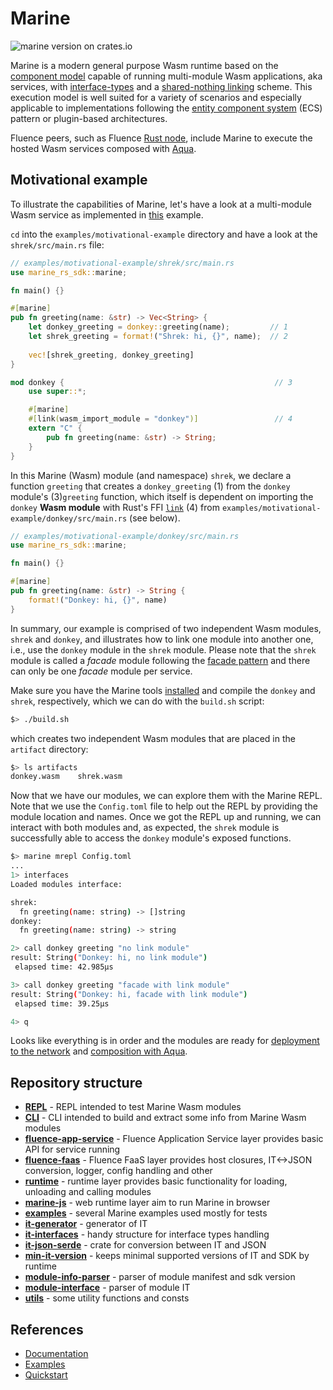 # Marine

![marine version on crates.io](https://img.shields.io/crates/v/marine?color=green&style=flat-square)

Marine is a modern general purpose Wasm runtime based on the [component model](https://github.com/WebAssembly/component-model) capable of running multi-module Wasm applications, aka services, with [interface-types](https://github.com/WebAssembly/interface-types) and a [shared-nothing linking](https://training.linuxfoundation.org/blog/how-and-why-to-link-webassembly-modules/) scheme. This execution model is well suited for a variety of scenarios and especially applicable to implementations following the [entity component system](https://en.wikipedia.org/wiki/Entity_component_system) (ECS) pattern or plugin-based architectures.

Fluence peers, such as Fluence [Rust node](https://github.com/fluencelabs/fluence), include Marine to execute the hosted Wasm services composed with [Aqua](https://github.com/fluencelabs/aqua).

## Motivational example

To illustrate the capabilities of Marine, let's have a look at a multi-module Wasm service as implemented in [this](./examples/motivational-example) example.

`cd` into the `examples/motivational-example` directory and have a look at the  `shrek/src/main.rs` file: 

```rust
// examples/motivational-example/shrek/src/main.rs
use marine_rs_sdk::marine;

fn main() {}

#[marine]
pub fn greeting(name: &str) -> Vec<String> {
    let donkey_greeting = donkey::greeting(name);         // 1
    let shrek_greeting = format!("Shrek: hi, {}", name);  // 2
    
    vec![shrek_greeting, donkey_greeting]                 
}

mod donkey {                                               // 3
    use super::*;

    #[marine]
    #[link(wasm_import_module = "donkey")]                 // 4
    extern "C" {
        pub fn greeting(name: &str) -> String;
    }
}
```

In this Marine (Wasm) module (and namespace) `shrek`, we declare a function `greeting` that creates a `donkey_greeting` (1) from the `donkey` module's (3)`greeting` function, which itself is dependent on importing the `donkey` **Wasm module** with Rust's FFI [`link`](https://doc.rust-lang.org/nomicon/ffi.html) (4) from `examples/motivational-example/donkey/src/main.rs` (see below).

```rust
// examples/motivational-example/donkey/src/main.rs
use marine_rs_sdk::marine;

fn main() {}

#[marine]
pub fn greeting(name: &str) -> String {
    format!("Donkey: hi, {}", name)
}
```

In summary, our example is comprised of two independent Wasm modules, `shrek` and `donkey`, and illustrates how to link one module into another one, i.e., use the `donkey` module in the `shrek` module. Please note that the `shrek` module is called a *facade* module following the [facade pattern]((https://en.wikipedia.org/wiki/Facade_pattern)) and there can only be one *facade* module per service. 


Make sure you have the Marine tools [installed](https://doc.fluence.dev/docs/tutorials_tutorials/recipes_setting_up#marine-tools) and compile the `donkey` and `shrek`, respectively, which we can do with the `build.sh` script:

```bash
$> ./build.sh
```

which creates two independent Wasm modules that are placed in the `artifact` directory:

```bash
$> ls artifacts
donkey.wasm    shrek.wasm
```

Now that we have our modules, we can explore them with the Marine REPL. Note that we use the  `Config.toml` file to help out the REPL by providing the module location and names. Once we got the REPL up and running, we can interact with both modules and, as expected, the `shrek` module is successfully able to access the `donkey` module's exposed functions.

```bash
$> marine mrepl Config.toml
...
1> interfaces
Loaded modules interface:

shrek:
  fn greeting(name: string) -> []string
donkey:
  fn greeting(name: string) -> string

2> call donkey greeting "no link module"
result: String("Donkey: hi, no link module")
 elapsed time: 42.985µs

3> call donkey greeting "facade with link module"
result: String("Donkey: hi, facade with link module")
 elapsed time: 39.25µs

4> q
```

Looks like everything is in order and the modules are ready for [deployment to the network](https://doc.fluence.dev/docs/quick-start/2.-hosted-services#deploying-a-wasm-module-to-the-network) and [composition with Aqua](https://doc.fluence.dev/docs/quick-start/4.-service-composition-and-reuse-with-aqua).

## Repository structure

- **[REPL](./tools/repl)** - REPL intended to test Marine Wasm modules
- **[CLI](./tools/cli)** - CLI intended to build and extract some info from Marine Wasm modules
- **[fluence-app-service](./fluence-app-service)** - Fluence Application Service layer provides basic API for service running
- **[fluence-faas](./fluence-faas)** - Fluence FaaS layer provides host closures, IT<->JSON conversion, logger, config handling and other
- **[runtime](./runtime)** - runtime layer provides basic functionality for loading, unloading and calling modules
- **[marine-js](./marine-js)** - web runtime layer aim to run Marine in browser
- **[examples](./examples)** - several Marine examples used mostly for tests
- **[it-generator](./crates/it-generator)** - generator of IT
- **[it-interfaces](./crates/it-interfaces)** - handy structure for interface types handling
- **[it-json-serde](./crates/it-json-serde)** - crate for conversion between IT and JSON
- **[min-it-version](./crates/min-it-version)** - keeps minimal supported versions of IT and SDK by runtime
- **[module-info-parser](./crates/module-info-parser)** - parser of module manifest and sdk version
- **[module-interface](./crates/module-interface)** - parser of module IT
- **[utils](./crates/utils)** - some utility functions and consts

## References

- [Documentation](https://doc.fluence.dev/docs/knowledge_aquamarine/marine)
- [Examples](https://github.com/fluencelabs/examples/tree/main/marine-examples)
- [Quickstart](https://doc.fluence.dev/docs/quick-start/2.-hosted-services)

